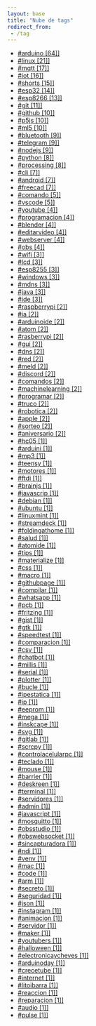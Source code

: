```yaml
---
layout: base
title: "Nube de tags"
redirect_from:
 - /tag
---
```


<div class="link-list">
	<ul>
		<li>
			<a href="/tag/arduino">#arduino [64]]</a>
		</li>
		<li>
			<a href="/tag/linux">#linux [21]]</a>
		</li>
		<li>
			<a href="/tag/mqtt">#mqtt [17]]</a>
		</li>
		<li>
			<a href="/tag/iot">#iot [16]]</a>
		</li>
		<li>
			<a href="/tag/shorts">#shorts [15]]</a>
		</li>
		<li>
			<a href="/tag/esp32">#esp32 [14]]</a>
		</li>
		<li>
			<a href="/tag/esp8266">#esp8266 [13]]</a>
		</li>
		<li>
			<a href="/tag/git">#git [11]]</a>
		</li>
		<li>
			<a href="/tag/github">#github [10]]</a>
		</li>
		<li>
			<a href="/tag/p5js">#p5js [10]]</a>
		</li>
		<li>
			<a href="/tag/ml5">#ml5 [10]]</a>
		</li>
		<li>
			<a href="/tag/bluetooth">#bluetooth [9]]</a>
		</li>
		<li>
			<a href="/tag/telegram">#telegram [9]]</a>
		</li>
		<li>
			<a href="/tag/nodejs">#nodejs [9]]</a>
		</li>
		<li>
			<a href="/tag/python">#python [8]]</a>
		</li>
		<li>
			<a href="/tag/processing">#processing [8]]</a>
		</li>
		<li>
			<a href="/tag/cli">#cli [7]]</a>
		</li>
		<li>
			<a href="/tag/android">#android [7]]</a>
		</li>
		<li>
			<a href="/tag/freecad">#freecad [7]]</a>
		</li>
		<li>
			<a href="/tag/comando">#comando [5]]</a>
		</li>
		<li>
			<a href="/tag/vscode">#vscode [5]]</a>
		</li>
		<li>
			<a href="/tag/youtube">#youtube [4]]</a>
		</li>
		<li>
			<a href="/tag/programacion">#programacion [4]]</a>
		</li>
		<li>
			<a href="/tag/blender">#blender [4]]</a>
		</li>
		<li>
			<a href="/tag/editarvideo">#editarvideo [4]]</a>
		</li>
		<li>
			<a href="/tag/webserver">#webserver [4]]</a>
		</li>
		<li>
			<a href="/tag/obs">#obs [4]]</a>
		</li>
		<li>
			<a href="/tag/wifi">#wifi [3]]</a>
		</li>
		<li>
			<a href="/tag/lcd">#lcd [3]]</a>
		</li>
		<li>
			<a href="/tag/esp8255">#esp8255 [3]]</a>
		</li>
		<li>
			<a href="/tag/windows">#windows [3]]</a>
		</li>
		<li>
			<a href="/tag/mdns">#mdns [3]]</a>
		</li>
		<li>
			<a href="/tag/java">#java [3]]</a>
		</li>
		<li>
			<a href="/tag/ide">#ide [3]]</a>
		</li>
		<li>
			<a href="/tag/raspberrypi">#raspberrypi [2]]</a>
		</li>
		<li>
			<a href="/tag/ia">#ia [2]]</a>
		</li>
		<li>
			<a href="/tag/arduinoide">#arduinoide [2]]</a>
		</li>
		<li>
			<a href="/tag/atom">#atom [2]]</a>
		</li>
		<li>
			<a href="/tag/rasberrypi">#rasberrypi [2]]</a>
		</li>
		<li>
			<a href="/tag/gui">#gui [2]]</a>
		</li>
		<li>
			<a href="/tag/dns">#dns [2]]</a>
		</li>
		<li>
			<a href="/tag/red">#red [2]]</a>
		</li>
		<li>
			<a href="/tag/meld">#meld [2]]</a>
		</li>
		<li>
			<a href="/tag/discord">#discord [2]]</a>
		</li>
		<li>
			<a href="/tag/comandos">#comandos [2]]</a>
		</li>
		<li>
			<a href="/tag/machinelearning">#machinelearning [2]]</a>
		</li>
		<li>
			<a href="/tag/programar">#programar [2]]</a>
		</li>
		<li>
			<a href="/tag/truco">#truco [2]]</a>
		</li>
		<li>
			<a href="/tag/robotica">#robotica [2]]</a>
		</li>
		<li>
			<a href="/tag/apple">#apple [2]]</a>
		</li>
		<li>
			<a href="/tag/sorteo">#sorteo [2]]</a>
		</li>
		<li>
			<a href="/tag/aniversario">#aniversario [2]]</a>
		</li>
		<li>
			<a href="/tag/hc05">#hc05 [1]]</a>
		</li>
		<li>
			<a href="/tag/arduini">#arduini [1]]</a>
		</li>
		<li>
			<a href="/tag/mp3">#mp3 [1]]</a>
		</li>
		<li>
			<a href="/tag/teensy">#teensy [1]]</a>
		</li>
		<li>
			<a href="/tag/motores">#motores [1]]</a>
		</li>
		<li>
			<a href="/tag/ftdi">#ftdi [1]]</a>
		</li>
		<li>
			<a href="/tag/brainjs">#brainjs [1]]</a>
		</li>
		<li>
			<a href="/tag/javascrip">#javascrip [1]]</a>
		</li>
		<li>
			<a href="/tag/debian">#debian [1]]</a>
		</li>
		<li>
			<a href="/tag/ubuntu">#ubuntu [1]]</a>
		</li>
		<li>
			<a href="/tag/linuxmint">#linuxmint [1]]</a>
		</li>
		<li>
			<a href="/tag/streamdeck">#streamdeck [1]]</a>
		</li>
		<li>
			<a href="/tag/foldingathome">#foldingathome [1]]</a>
		</li>
		<li>
			<a href="/tag/salud">#salud [1]]</a>
		</li>
		<li>
			<a href="/tag/atomide">#atomide [1]]</a>
		</li>
		<li>
			<a href="/tag/tips">#tips [1]]</a>
		</li>
		<li>
			<a href="/tag/materialize">#materialize [1]]</a>
		</li>
		<li>
			<a href="/tag/css">#css [1]]</a>
		</li>
		<li>
			<a href="/tag/macro">#macro [1]]</a>
		</li>
		<li>
			<a href="/tag/githubpage">#githubpage [1]]</a>
		</li>
		<li>
			<a href="/tag/compilar">#compilar [1]]</a>
		</li>
		<li>
			<a href="/tag/whatsapp">#whatsapp [1]]</a>
		</li>
		<li>
			<a href="/tag/pcb">#pcb [1]]</a>
		</li>
		<li>
			<a href="/tag/fritzing">#fritzing [1]]</a>
		</li>
		<li>
			<a href="/tag/gist">#gist [1]]</a>
		</li>
		<li>
			<a href="/tag/gtk">#gtk [1]]</a>
		</li>
		<li>
			<a href="/tag/speedtest">#speedtest [1]]</a>
		</li>
		<li>
			<a href="/tag/comparacion">#comparacion [1]]</a>
		</li>
		<li>
			<a href="/tag/csv">#csv [1]]</a>
		</li>
		<li>
			<a href="/tag/chatbot">#chatbot [1]]</a>
		</li>
		<li>
			<a href="/tag/millis">#millis [1]]</a>
		</li>
		<li>
			<a href="/tag/serial">#serial [1]]</a>
		</li>
		<li>
			<a href="/tag/plotter">#plotter [1]]</a>
		</li>
		<li>
			<a href="/tag/bucle">#bucle [1]]</a>
		</li>
		<li>
			<a href="/tag/ipestatica">#ipestatica [1]]</a>
		</li>
		<li>
			<a href="/tag/ip">#ip [1]]</a>
		</li>
		<li>
			<a href="/tag/eeprom">#eeprom [1]]</a>
		</li>
		<li>
			<a href="/tag/mega">#mega [1]]</a>
		</li>
		<li>
			<a href="/tag/inskcape">#inskcape [1]]</a>
		</li>
		<li>
			<a href="/tag/svg">#svg [1]]</a>
		</li>
		<li>
			<a href="/tag/gitlab">#gitlab [1]]</a>
		</li>
		<li>
			<a href="/tag/scrcpy">#scrcpy [1]]</a>
		</li>
		<li>
			<a href="/tag/controlacelularpc">#controlacelularpc [1]]</a>
		</li>
		<li>
			<a href="/tag/teclado">#teclado [1]]</a>
		</li>
		<li>
			<a href="/tag/mouse">#mouse [1]]</a>
		</li>
		<li>
			<a href="/tag/barrier">#barrier [1]]</a>
		</li>
		<li>
			<a href="/tag/deskreen">#deskreen [1]]</a>
		</li>
		<li>
			<a href="/tag/terminal">#terminal [1]]</a>
		</li>
		<li>
			<a href="/tag/servidores">#servidores [1]]</a>
		</li>
		<li>
			<a href="/tag/admin">#admin [1]]</a>
		</li>
		<li>
			<a href="/tag/javascript">#javascript [1]]</a>
		</li>
		<li>
			<a href="/tag/mosquitto">#mosquitto [1]]</a>
		</li>
		<li>
			<a href="/tag/obsstudio">#obsstudio [1]]</a>
		</li>
		<li>
			<a href="/tag/obswebsocket">#obswebsocket [1]]</a>
		</li>
		<li>
			<a href="/tag/sincapturadora">#sincapturadora [1]]</a>
		</li>
		<li>
			<a href="/tag/ndi">#ndi [1]]</a>
		</li>
		<li>
			<a href="/tag/venv">#venv [1]]</a>
		</li>
		<li>
			<a href="/tag/mac">#mac [1]]</a>
		</li>
		<li>
			<a href="/tag/code">#code [1]]</a>
		</li>
		<li>
			<a href="/tag/arm">#arm [1]]</a>
		</li>
		<li>
			<a href="/tag/secreto">#secreto [1]]</a>
		</li>
		<li>
			<a href="/tag/seguridad">#seguridad [1]]</a>
		</li>
		<li>
			<a href="/tag/json">#json [1]]</a>
		</li>
		<li>
			<a href="/tag/instagram">#instagram [1]]</a>
		</li>
		<li>
			<a href="/tag/animacion">#animacion [1]]</a>
		</li>
		<li>
			<a href="/tag/servidor">#servidor [1]]</a>
		</li>
		<li>
			<a href="/tag/maker">#maker [1]]</a>
		</li>
		<li>
			<a href="/tag/youtubers">#youtubers [1]]</a>
		</li>
		<li>
			<a href="/tag/halloween">#halloween [1]]</a>
		</li>
		<li>
			<a href="/tag/electronicaycheves">#electronicaycheves [1]]</a>
		</li>
		<li>
			<a href="/tag/arduinoday">#arduinoday [1]]</a>
		</li>
		<li>
			<a href="/tag/crecetube">#crecetube [1]]</a>
		</li>
		<li>
			<a href="/tag/internet">#internet [1]]</a>
		</li>
		<li>
			<a href="/tag/litoibarra">#litoibarra [1]]</a>
		</li>
		<li>
			<a href="/tag/reaccion">#reaccion [1]]</a>
		</li>
		<li>
			<a href="/tag/reparacion">#reparacion [1]]</a>
		</li>
		<li>
			<a href="/tag/audio">#audio [1]]</a>
		</li>
		<li>
			<a href="/tag/pulse">#pulse [1]]</a>
		</li>
	</ul>
</div>
